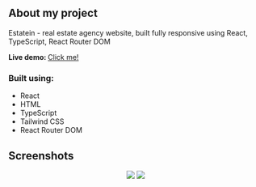 <h2>About my project</h2>

<p>Estatein - real estate agency website, built fully responsive using React, TypeScript, React Router DOM</p>

<b>Live demo: </b><a href="https://estatein-beta.vercel.app/">Click me!</a>

<h3>Built using:</h3>
<ul>
    <li>React</li>
    <li>HTML</li>
    <li>TypeScript</li>
    <li>Tailwind CSS</li>
    <li>React Router DOM</li>
</ul>

<h2>Screenshots</h2>

<div align='center'>
<img src='https://i.imgur.com/mTKqL3O.png' />
<img src='https://i.imgur.com/Pq08mL8.png' />
</div>
